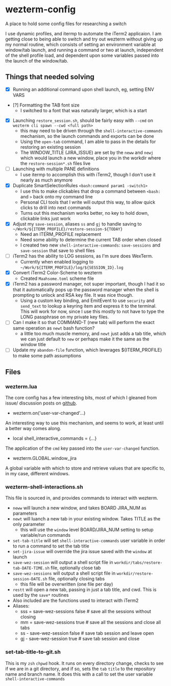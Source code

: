 # wezterm-config

A place to hold some config files for researching a switch

I use dynamic profiles, and itermp to automate the iTerm2 applicaion.  I am
getting close to being able to switch and try out wezterm without giving up
my normal routine, which consists of setting an environment variable at
window/tab launch, and running a command or two at launch, independent of the
shell profile load, and dependent upon some variables passed into the launch of
the window/tab.

## Things that needed solving

- [x] Running an additional command upon shell launch, eg, setting ENV VARS
- [?] Formatting the TAB font size
  - I switched to a font that was naturally larger, which is a start
- [x] Launching `restore_session.sh`, should be fairly easy with `--cmd` on `wezterm cli spawn --cwd <full path>`
  - this may need to be driven through the `shell-interactive-commands` mechanism, so the launch commands and exports can be done
  - Using the `open-tab` command, I am able to pass in the details for restoring an existing session
  - The WINDOW_TITLE (JIRA_ISSUE) are set by the `neww` and `newj` which would launch a new window, place you in the workdir where the `restore-session*.sh` files live
- [ ] Launching with multiple PANE definitions
  - I use itermp to accomplish this with iTerm2, though I don't use it nearly as much anymore
- [x] Duplicate SmartSelectionRules `<bash:command param1 -switch1>`
  - I use this to make clickables that drop a command between `<bash:` and `>` back onto my command line
  - Personal CLI tools that I write will output this way, to allow quick clicks to drill into next commands
  - Turns out this mechanism works better, no key to hold down, clickable links just work
- [x] Adjust my `save-session`, aliases `ss` and `gj` to handle saving to `~/Work/${ITERM_PROFILE}/restore-session-${TODAY}`
  - Need an ITERM_PROFILE replacement
  - Need some ability to determine the current TAB order when closed
  - I created two new `shell-interactive-commands`: `save-sessions` and `save-session` that save to shell files
- [ ] iTerm2 has the ability to LOG sessions, as I'm sure does WexTerm.
  - Currently when enabled logging to `~/Work/${ITERM_PROFILE}/log/${SESSION_ID}.log`
- [x] Convert iTerm2 Color-Scheme to wezterm
  - Created `Maahsome.toml` scheme file
- [x] iTerm2 has a password manager, not super important, though I had it so that it automatically pops up the password manager when the shell is prompting to unlock and RSA key file.  It was nice though.
  - Using a custom key binding, and EmitEvent to use `security` and `send_text` to lookup a keyring item and express it to the terminal.  This will work for now, since I use this mostly to not have to type the LONG passphrase on my private key files.
- [ ] Can I make it so that COMMAND-T (new tab) will perform the exact same operation as `newt` bash function?
  - a little too much muscle memory, and `newt` just adds a tab title, which we can just default to `new` or perhaps make it the same as the window title
- [ ] Update my `abandon-file` function, which leverages ${ITERM_PROFILE} to make some path assumptions

## Files

### wezterm.lua

The core config has a few interesting bits, most of which I gleaned from issue/
discussion posts on [github](https://github.com/wez/wezterm).

- wezterm.on('user-var-changed'...)

An interesting way to use this mechanism, and seems to work, at least until a
better way comes along.

- local shell_interactive_commands = {...}

The application of the `cmd` key passed into the `user-var-changed` function.

- wezterm.GLOBAL.window_jira

A global variable with which to store and retrieve values that are specific to,
in my case, different windows.

### wezterm-shell-interactions.sh

This file is sourced in, and provides commands to interact with wezterm.

- `neww` will launch a new window, and takes BOARD JIRA_NUM as parameters
- `newt` will luanch a new tab in your existing window.  Takes TITLE as the only parameter
  - this will use the `window` level BOARD/JIRA_NUM setting to setup variable/run commands
- `set-tab-title` will set `shell-interactive-commands` user variable in order to run a command to set the tab title
- `set-jira-issue` will override the jira issue saved with the `window` at launch
- `save-wez-session` will output a shell script file in `workdir/tabs/restore-tab-DATE-TIME.sh` file, optionally close tab
- `save-wez-sessions` will output a shell script file in `workdir/restore-session-DATE.sh` file, optionally closing tabs
  - this file will be overwritten (one file per day)
- `restt` will open a new tab, passing in just a tab title, and cwd.  This is used by the `save*` routines
- Also included are the functions used to interact with iTerm2
- Aliases:
  - sss = save-wez-sessions false   # save all the sessions without closing 
  - mm  = save-wez-sessions true    # save all the sessions and close all tabs
  - ss  - save-wez-session false    # save tab session and leave open
  - gj  - save-wez-session true     # save tab session and close 

### set-tab-title-to-git.sh

This is my `zsh` `chpwd` hook.  It runs on every directory change, checks to see if we are in a git
directory, and if so, sets the `tab` `title` to the repository name and branch name.  It does this
with a call to set the user variable `shell-interactive-commands`

